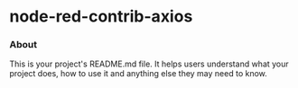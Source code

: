 node-red-contrib-axios
======================

### About

This is your project's README.md file. It helps users understand what your
project does, how to use it and anything else they may need to know.